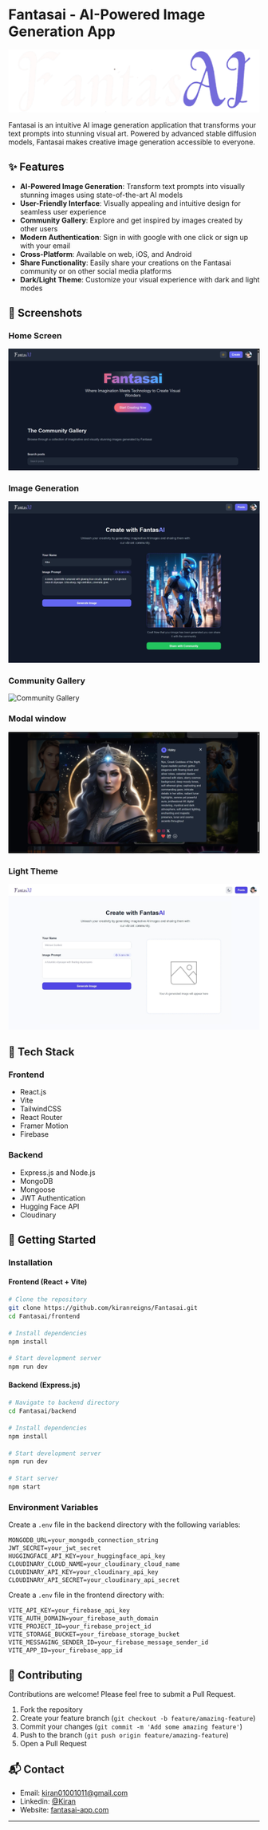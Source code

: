 # Fantasai - AI-Powered Image Generation App

![Fantasai Logo](./frontend/public/logoDark.png)

Fantasai is an intuitive AI image generation application that transforms your text prompts into stunning visual art. Powered by advanced stable diffusion models, Fantasai makes creative image generation accessible to everyone.

## ✨ Features

- **AI-Powered Image Generation**: Transform text prompts into visually stunning images using state-of-the-art AI models
- **User-Friendly Interface**: Visually appealing and intuitive design for seamless user experience
- **Community Gallery**: Explore and get inspired by images created by other users
- **Modern Authentication**: Sign in with google with one click or sign up with your email
- **Cross-Platform**: Available on web, iOS, and Android
- **Share Functionality**: Easily share your creations on the Fantasai community or on other social media platforms
- **Dark/Light Theme**: Customize your visual experience with dark and light modes

## 📱 Screenshots

### Home Screen

![Home Screen](./screenshots/home.png)

### Image Generation

![Image Generation](./screenshots/image-generation.jpeg)

### Community Gallery

![Community Gallery](./screenshots/community-gallery.jpeg)

### Modal window

![User Profile](./screenshots/modal.png)

### Light Theme

![User Profile](./screenshots/light-theme.jpeg)

## 🧰 Tech Stack

### Frontend

- React.js
- Vite
- TailwindCSS
- React Router
- Framer Motion
- Firebase

### Backend

- Express.js and Node.js
- MongoDB
- Mongoose
- JWT Authentication
- Hugging Face API
- Cloudinary

## 🚀 Getting Started

### Installation

#### Frontend (React + Vite)

```bash
# Clone the repository
git clone https://github.com/kiranreigns/Fantasai.git
cd Fantasai/frontend

# Install dependencies
npm install

# Start development server
npm run dev
```

#### Backend (Express.js)

```bash
# Navigate to backend directory
cd Fantasai/backend

# Install dependencies
npm install

# Start development server
npm run dev

# Start server
npm start
```

### Environment Variables

Create a `.env` file in the backend directory with the following variables:

```
MONGODB_URL=your_mongodb_connection_string
JWT_SECRET=your_jwt_secret
HUGGINGFACE_API_KEY=your_huggingface_api_key
CLOUDINARY_CLOUD_NAME=your_cloudinary_cloud_name
CLOUDINARY_API_KEY=your_cloudinary_api_key
CLOUDINARY_API_SECRET=your_cloudinary_api_secret
```

Create a `.env` file in the frontend directory with:

```
VITE_API_KEY=your_firebase_api_key
VITE_AUTH_DOMAIN=your_firebase_auth_domain
VITE_PROJECT_ID=your_firebase_project_id
VITE_STORAGE_BUCKET=your_firebase_storage_bucket
VITE_MESSAGING_SENDER_ID=your_firebase_message_sender_id
VITE_APP_ID=your_firebase_app_id
```

## 🤝 Contributing

Contributions are welcome! Please feel free to submit a Pull Request.

1. Fork the repository
2. Create your feature branch (`git checkout -b feature/amazing-feature`)
3. Commit your changes (`git commit -m 'Add some amazing feature'`)
4. Push to the branch (`git push origin feature/amazing-feature`)
5. Open a Pull Request

## 📬 Contact

- Email: kiran01001011@gmail.com
- Linkedin: [@Kiran](www.linkedin.com/in/kiran-s-428404249)
- Website: [fantasai-app.com](https://fantasai-app.com)

---
